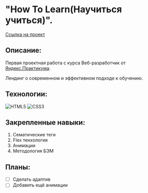 # "How To Learn(Научиться учиться)".

[Ссылка на проект](https://dmitriyledovskih.github.io/how-to-learn)

## Описание:

Первая проектная работа с курса Веб-разработчик от [Яндекс.Практикума](https://practicum.yandex.ru/).

Лендинг о современном и эффективном подходе к обучению.

## Технологии:
![HTML5](https://img.shields.io/badge/HTML5-333?style=for-the-badge&logo=html5&logoColor=E34F26)
![CSS3](https://img.shields.io/badge/CSS3-333?style=for-the-badge&logo=css3&logoColor=7549bc)

## Закрепленные навыки:

1. Сематические теги
2. Flex тенхология
3. Анимации
4. Методология БЭМ

## Планы:

- [ ] Сделать адаптив
- [ ] Добавить ещё анимации
